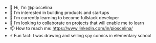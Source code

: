 - 👋 Hi, I’m @pioscelina
- 👀 I’m interested in building products and startups
- 🌱 I’m currently learning to become fullstack developer
- 💞️ I’m looking to collaborate on projects that will enable me to learn 
- 📫 How to reach me: https://www.linkedin.com/in/pioscelina/
- ⚡ Fun fact: I was drawing and selling spy comics in elementary school

<!---
pioscelina/pioscelina is a ✨ special ✨ repository because its `README.md` (this file) appears on your GitHub profile.
You can click the Preview link to take a look at your changes.
--->
